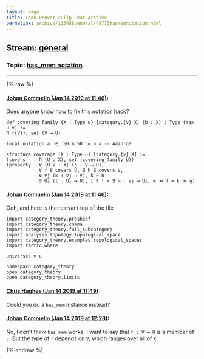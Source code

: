 ```yaml
---
layout: page
title: Lean Prover Zulip Chat Archive 
permalink: archive/113488general/48775hasmemnotation.html
---
```


## Stream: [general](index.html)
### Topic: [has_mem notation](48775hasmemnotation.html)

---


{% raw %}
#### [ Johan Commelin (Jan 14 2019 at 11:46)](https://leanprover.zulipchat.com/#narrow/stream/113488-general/topic/has_mem%20notation/near/155075639):
Does anyone know how to fix this notation hack?
```lean
def covering_family {X : Type u} [category.{v} X] (U : X) : Type (max u v) :=
Π {{V}}, set (V ⟶ U)

local notation a `∈`:50 b:50 := b a -- Aaahrg!

structure coverage (X : Type u) [category.{v} X] :=
(covers   : Π (U : X), set (covering_family U))
(property : ∀ {U V : X} (g : V ⟶ U),
            ∀ f ∈ covers U, ∃ h ∈ covers V,
            ∀ Vj (k : Vj ⟶ V), k ∈ h →
            ∃ Ui (l : Ui ⟶ U), l ∈ f ∧ ∃ m : Vj ⟶ Ui, m ≫ l = k ≫ g)
```

#### [ Johan Commelin (Jan 14 2019 at 11:46)](https://leanprover.zulipchat.com/#narrow/stream/113488-general/topic/has_mem%20notation/near/155075643):
Ooh, and here is the relevant top of the file
```lean
import category_theory.presheaf
import category_theory.comma
import category_theory.full_subcategory
import analysis.topology.topological_space
import category_theory.examples.topological_spaces
import tactic.where

universes v u

namespace category_theory
open category_theory
open category_theory.limits
```

#### [ Chris Hughes (Jan 14 2019 at 11:49)](https://leanprover.zulipchat.com/#narrow/stream/113488-general/topic/has_mem%20notation/near/155075774):
Could you do a `has_mem` instance instead?

#### [ Johan Commelin (Jan 14 2019 at 12:28)](https://leanprover.zulipchat.com/#narrow/stream/113488-general/topic/has_mem%20notation/near/155077701):
No, I don't think `has_mem` works. I want to say that `f : V ⟶ U` is a member of `c`. But the type of `f` depends on `V`, which ranges over all of `X`.


{% endraw %}
